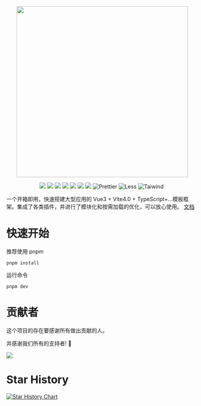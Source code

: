 <div align="center">
    <img src="https://cdn.jsdelivr.net/gh/fonghehe/picture/fast-vue/fast-vue3.jpeg" width="450" />
</div>

<p align="center">
    <img src="https://img.shields.io/badge/-Vue3-34495e?logo=vue.j" />
    <img src="https://img.shields.io/badge/-Vite4.0-646cff?logo=vite&logoColor=white" />
    <img src="https://img.shields.io/badge/-TypeScript-blue?logo=typescript&logoColor=white" />
    <img src="https://img.shields.io/badge/-Pinia-yellow?logo=picpay&logoColor=white" />
    <img src="https://img.shields.io/badge/-ESLint-4b32c3?logo=eslint&logoColor=white" />
    <img src="https://img.shields.io/badge/-pnpm-F69220?logo=pnpm&logoColor=white" />
    <img src="https://img.shields.io/badge/-Axios-008fc7?logo=axios.js&logoColor=white" />
    <img src="https://img.shields.io/badge/-Prettier-ef9421?logo=Prettier&logoColor=white" alt="Prettier">
    <img src="https://img.shields.io/badge/-Less-1D365D?logo=less&logoColor=white" alt="Less">
    <img src="https://img.shields.io/badge/-Tailwind%20CSS-06B6D4?logo=Tailwind%20CSS&logoColor=white" alt="Taiwind">
    <img src="" alt="">
</p>

一个开箱即用，快速搭建大型应用的 Vue3 + Vite4.0 + TypeScript+...模板框架。集成了各类插件，并进行了模块化和按需加载的优化，可以放心使用。 [文档](https://tobe-fe-dalao.github.io/fast-vue3-site/)

# 快速开始

推荐使用 pnpm

```shell
pnpm install
```

运行命令

```shell
pnpm dev
```

# 贡献者

这个项目的存在要感谢所有做出贡献的人。

并感谢我们所有的支持者! 🙏

<a href="https://github.com/study-vue3/fast-vue3/graphs/contributors">
  <img src="https://contrib.rocks/image?repo=study-vue3/fast-vue3" />
</a>

# Star History

[![Star History Chart](https://api.star-history.com/svg?repos=tobe-fe-dalao/fast-vue3&type=Timeline)](https://star-history.com/#tobe-fe-dalao/fast-vue3&Timeline)
